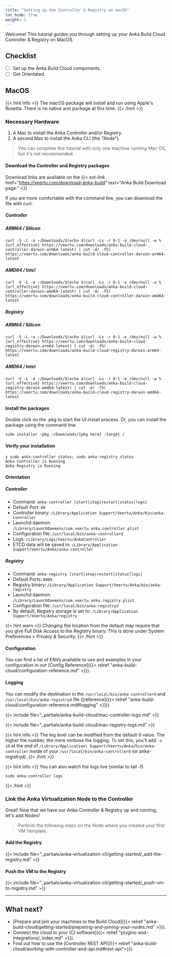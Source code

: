 ```yaml
---
title: "Setting up the Controller & Registry on macOS"
toc_hide: true
weight: 1
---
```


Welcome! This tutorial guides you through setting up your Anka Build Cloud Controller & Registry on MacOS.

## Checklist

- [ ] Set up the Anka Build Cloud components.
- [ ] Get Orientated.

## MacOS

{{< hint info >}}
The macOS package will install and run using Apple's Rosetta. There is no native arm package at this time.
{{< /hint >}}

### Necessary Hardware

1. A Mac to install the Anka Controller and/or Registry.
2. A second Mac to install the Anka CLI (the "Node").

> You can complete this tutorial with only one machine running Mac OS, but it's not recommended.

#### Download the Controller and Registry packages

Download links are available on the {{< ext-link href="https://veertu.com/download-anka-build" text="Anka Build Download page." >}}

If you are more comfortable with the command line, you can download the file with curl:

##### Controller

##### ARM64 / Silicon

```shell
curl -S -L -o ~/Downloads/$(echo $(curl -Ls -r 0-1 -o /dev/null -w %{url_effective} https://veertu.com/downloads/anka-build-cloud-controller-darwin-arm64-latest) | cut -d/ -f5) https://veertu.com/downloads/anka-build-cloud-controller-darwin-arm64-latest
```

##### AMD64 / Intel

```shell
curl -S -L -o ~/Downloads/$(echo $(curl -Ls -r 0-1 -o /dev/null -w %{url_effective} https://veertu.com/downloads/anka-build-cloud-controller-darwin-amd64-latest) | cut -d/ -f5) https://veertu.com/downloads/anka-build-cloud-controller-darwin-amd64-latest
```

##### Registry

##### ARM64 / Silicon

```shell
curl -S -L -o ~/Downloads/$(echo $(curl -Ls -r 0-1 -o /dev/null -w %{url_effective} https://veertu.com/downloads/anka-build-cloud-registry-darwin-arm64-latest) | cut -d/ -f5) https://veertu.com/downloads/anka-build-cloud-registry-darwin-arm64-latest
```

##### AMD64 / Intel

```shell
curl -S -L -o ~/Downloads/$(echo $(curl -Ls -r 0-1 -o /dev/null -w %{url_effective} https://veertu.com/downloads/anka-build-cloud-registry-darwin-amd64-latest) | cut -d/ -f5) https://veertu.com/downloads/anka-build-cloud-registry-darwin-amd64-latest
```


#### Install the packages

Double click on the .pkg to start the UI install process. Or, you can install the package using the command line:

  ```shell
  sudo installer -pkg ~/Downloads/{pkg here} -target /
  ```

#### Verify your installation

```shell
❯ sudo anka-controller status; sudo anka-registry status
Anka Controller is Running
Anka Registry is Running
```

#### Orientation

##### Controller

- Command: `anka-controller [start|stop|restart|status|logs]`
- Default Port: `80`
- Controller binary: `/Library/Application Support/Veertu/Anka/bin/anka-controller`  
- Launchd daemon: `/Library/LaunchDaemons/com.veertu.anka.controller.plist`
- Configuration file: `/usr/local/bin/anka-controllerd`
- Logs: `/Library/Logs/Veertu/AnkaController`
- ETCD data will be saved in: `/Library/Application Support/Veertu/Anka/anka-controller`

##### Registry

- Command: `anka-registry [start|stop|restart|status|logs]`
- Default Ports: `8089`
- Registry binary: `/Library/Application Support/Veertu/Anka/bin/anka-registry`  
- Launchd daemon: `/Library/LaunchDaemons/com.veertu.anka.registry.plist`
- Configuration file: `/usr/local/bin/anka-registryd`
- By default, Registry storage is set to: `/Library/Application Support/Veertu/Anka/registry`

{{< hint warn >}}
Changing the location from the default may require that you give Full Disk Access to the Registry binary. This is done under System Preferences > Privacy & Security.
{{< /hint >}}

#### Configuration

You can find a list of ENVs available to use and examples in your configuration in our [Config Reference]({{< relref "anka-build-cloud/configuration-reference.md" >}}).

#### Logging

You can modify the destination in the `/usr/local/bin/anka-controllerd` and `/usr/local/bin/anka-registryd` file ([reference]({{< relref "anka-build-cloud/configuration-reference.md#logging" >}})).

{{< include file="_partials/anka-build-cloud/mac-controller-logs.md" >}}

{{< include file="_partials/anka-build-cloud/mac-registry-logs.md" >}}

{{< hint info >}}
The log level can be modified from the default 0 value. The higher the number, the more verbose the logging. To set this, you'll add `-v 10` at the end of `/Library/Application\ Support/Veertu/Anka/bin/anka-controller` inside of your `/usr/local/bin/anka-controllerd` (or anka-registryd).
{{< /hint >}}

{{< hint info >}}
You can also watch the logs live (similar to tail -f)

```shell
sudo anka-controller logs
```
{{< /hint >}}
 
### Link the Anka Virtualization Node to the Controller

Great! Now that we have our Anka Controller & Registry up and running, let's add Nodes!

> Perform the following steps on the Node where you created your first VM Template.

#### Add the Registry

{{< include file="_partials/anka-virtualization-cli/getting-started/_add-the-registry.md" >}}

#### Push the VM to the Registry

{{< include file="_partials/anka-virtualization-cli/getting-started/_push-vm-to-registry.md" >}}

---

## What next?

- [Prepare and join your machines to the Build Cloud]({{< relref "anka-build-cloud/getting-started/preparing-and-joining-your-nodes.md" >}}).  
- Connect the cloud to your [CI software]({{< relref "plugins-and-integrations/_index.md" >}}).  
- Find out how to use the [Controller REST API]({{< relref "anka-build-cloud/working-with-controller-and-api.md#rest-api">}}).  
